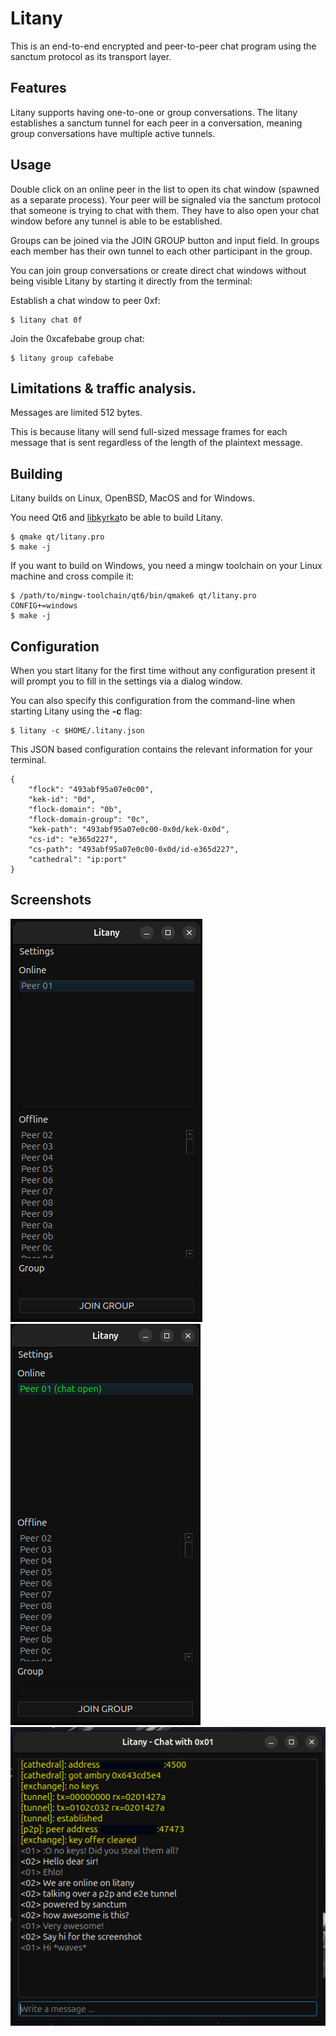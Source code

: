 # Litany

This is an end-to-end encrypted and peer-to-peer chat program
using the sanctum protocol as its transport layer.

## Features

Litany supports having one-to-one or group conversations. The litany
establishes a sanctum tunnel for each peer in a conversation, meaning
group conversations have multiple active tunnels.

## Usage

Double click on an online peer in the list to open its chat window
(spawned as a separate process). Your peer will be signaled via the
sanctum protocol that someone is trying to chat with them. They have
to also open your chat window before any tunnel is able to be established.

Groups can be joined via the JOIN GROUP button and input field. In groups
each member has their own tunnel to each other participant in the group.

You can join group conversations or create direct chat windows without
being visible Litany by starting it directly from the terminal:

Establish a chat window to peer 0xf:

```
$ litany chat 0f
```

Join the 0xcafebabe group chat:

```
$ litany group cafebabe
```

## Limitations & traffic analysis.

Messages are limited 512 bytes.

This is because litany will send full-sized message frames for
each message that is sent regardless of the length of the plaintext
message.

## Building

Litany builds on Linux, OpenBSD, MacOS and for Windows.

You need Qt6 and
<a href="https://github.com/jorisvink/libkyrka">libkyrka</a>to be able
to build Litany.

```
$ qmake qt/litany.pro
$ make -j
```

If you want to build on Windows, you need a mingw toolchain on your
Linux machine and cross compile it:

```
$ /path/to/mingw-toolchain/qt6/bin/qmake6 qt/litany.pro CONFIG+=windows
$ make -j
```

## Configuration

When you start litany for the first time without any configuration
present it will prompt you to fill in the settings via a dialog
window.

You can also specify this configuration from the command-line when
starting Litany using the **-c** flag:

```
$ litany -c $HOME/.litany.json
```

This JSON based configuration contains the relevant information
for your terminal.

```
{
    "flock": "493abf95a07e0c00",
    "kek-id": "0d",
    "flock-domain": "0b",
    "flock-domain-group": "0c",
    "kek-path": "493abf95a07e0c00-0x0d/kek-0x0d",
    "cs-id": "e365d227",
    "cs-path": "493abf95a07e0c00-0x0d/id-e365d227",
    "cathedral": "ip:port"
}
```

## Screenshots

<img src="images/litany01.png">
<img src="images/litany03.png">
<img src="images/litany02.png">
